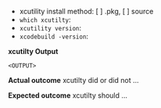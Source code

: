 * xcutility install method: [ ] .pkg, [ ] source
* `which xcutilty`:
* `xcutility version`:
* `xcodebuild -version`:

**xcutilty Output**
```
<OUTPUT>
```

**Actual outcome**
xcutilty did or did not ...

**Expected outcome**
xcutilty should ...
